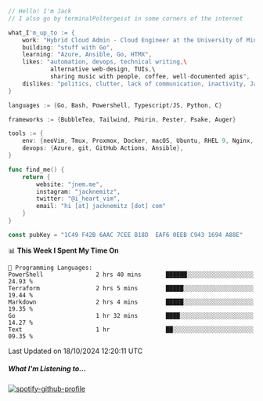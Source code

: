 ```go
// Hello! I'm Jack
// I also go by terminalPoltergeist in some corners of the internet

what_I'm_up_to := {
    work: "Hybrid Cloud Admin - Cloud Engineer at the University of Minnesota",
    building: "stuff with Go",
    learning: "Azure, Ansible, Go, HTMX",
    likes: "automation, devops, technical writing,\
            alternative web-design, TUIs,\
            sharing music with people, coffee, well-documented apis",
    dislikes: "politics, clutter, lack of communication, inactivity, Java",
}

languages := {Go, Bash, Powershell, Typescript/JS, Python, C}

frameworks := {BubbleTea, Tailwind, Pmirin, Pester, Psake, Auger}

tools := {
    env: {neoVim, Tmux, Proxmox, Docker, macOS, Ubuntu, RHEL 9, Nginx, DigitalOcean, Cloudflare},
    devops: {Azure, git, GitHub Actions, Ansible},
}

func find_me() {
    return {
        website: "jnem.me",
        instagram: "jacknemitz",
        twitter: "@i_heart_vim",
        email: "hi [at] jacknemitz [dot] com"
    }
}

const pubKey = "1C49 F42B 6AAC 7CEE B18D  EAF6 0EEB C943 1694 A88E"
```

<!--START_SECTION:waka-->
📊 **This Week I Spent My Time On** 

```text
💬 Programming Languages: 
PowerShell               2 hrs 40 mins       ██████░░░░░░░░░░░░░░░░░░░   24.93 % 
Terraform                2 hrs 5 mins        █████░░░░░░░░░░░░░░░░░░░░   19.44 % 
Markdown                 2 hrs 4 mins        █████░░░░░░░░░░░░░░░░░░░░   19.35 % 
Go                       1 hr 32 mins        ████░░░░░░░░░░░░░░░░░░░░░   14.27 % 
Text                     1 hr                ██░░░░░░░░░░░░░░░░░░░░░░░   09.35 % 
```


 Last Updated on 18/10/2024 12:20:11 UTC
<!--END_SECTION:waka-->

##### What I'm Listening to...

[![spotify-github-profile](https://jnem.me/listening-item?maxAge=2592000)](https://jnem.me/listening)
